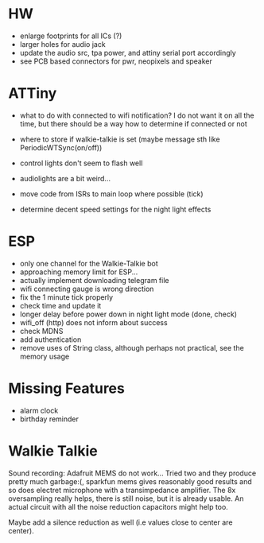 # HW

- enlarge footprints for all ICs (?)
- larger holes for audio jack
- update the audio src, tpa power, and attiny serial port accordingly
- see PCB based connectors for pwr, neopixels and speaker

# ATTiny

- what to do with connected to wifi notification? I do not want it on all the time, but there should be a way how to determine if connected or not

- where to store if walkie-talkie is set (maybe message sth like PeriodicWTSync(on/off))
- control lights don't seem to flash well
- audiolights are a bit weird...
- move code from ISRs to main loop where possible (tick)
- determine decent speed settings for the night light effects

# ESP

- only one channel for the Walkie-Talkie bot 
- approaching memory limit for ESP...
- actually implement downloading telegram file
- wifi connecting gauge is wrong direction
- fix the 1 minute tick properly
- check time and update it
- longer delay before power down in night light mode (done, check)
- wifi_off (http) does not inform about success
- check MDNS
- add authentication
- remove uses of String class, although perhaps not practical, see the memory usage

 # Missing Features

 - alarm clock
 - birthday reminder

# Walkie Talkie

Sound recording: Adafruit MEMS do not work... Tried two and they produce pretty much garbage:(, sparkfun mems gives reasonably good results and so does electret microphone with a transimpedance amplifier. The 8x oversampling really helps, there is still noise, but it is already usable. An actual circuit with all the noise reduction capacitors might help too. 

Maybe add a silence reduction as well (i.e values close to center are center). 